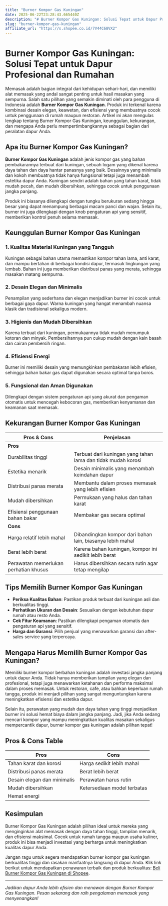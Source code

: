 ```yaml
---
title: "Burner Kompor Gas Kuningan"
date: 2025-06-22T23:28:43.665440Z
description: "# Burner Kompor Gas Kuningan: Solusi Tepat untuk Dapur Profesional dan Rumahan..."
slug: "burner-kompor-gas-kuningan"
affiliate_url: "https://s.shopee.co.id/7V44C68VX2"
---
```

# Burner Kompor Gas Kuningan: Solusi Tepat untuk Dapur Profesional dan Rumahan

Memasak adalah bagian integral dari kehidupan sehari-hari, dan memiliki alat memasak yang andal sangat penting untuk hasil masakan yang sempurna. Salah satu pilihan yang semakin diminati oleh para pengguna di Indonesia adalah **Burner Kompor Gas Kuningan**. Produk ini terkenal karena kombinasi desain elegan, keawetan, dan efisiensi yang membuatnya cocok untuk penggunaan di rumah maupun restoran. Artikel ini akan mengulas lengkap tentang Burner Kompor Gas Kuningan, keunggulan, kekurangan, dan mengapa Anda perlu mempertimbangkannya sebagai bagian dari peralatan dapur Anda.

## Apa itu Burner Kompor Gas Kuningan?

**Burner Kompor Gas Kuningan** adalah jenis kompor gas yang bahan pembakarannya terbuat dari kuningan, sebuah logam yang dikenal karena daya tahan dan daya hantar panasnya yang baik. Desainnya yang minimalis dan kokoh membuatnya tidak hanya fungsional tetapi juga menambah estetika dapur Anda. Kuningan sendiri adalah bahan yang tahan karat, tidak mudah pecah, dan mudah dibersihkan, sehingga cocok untuk penggunaan jangka panjang.

Produk ini biasanya dilengkapi dengan tungku berukuran sedang hingga besar yang dapat menampung berbagai macam panci dan wajan. Selain itu, burner ini juga dilengkapi dengan knob pengaturan api yang sensitif, memberikan kontrol penuh selama memasak.

## Keunggulan Burner Kompor Gas Kuningan

### 1. **Kualitas Material Kuningan yang Tangguh**
Kuningan sebagai bahan utama memastikan kompor tahan lama, anti karat, dan mampu bertahan di berbagai kondisi dapur, termasuk lingkungan yang lembab. Bahan ini juga memberikan distribusi panas yang merata, sehingga masakan matang sempurna.

### 2. **Desain Elegan dan Minimalis**
Penampilan yang sederhana dan elegan menjadikan burner ini cocok untuk berbagai gaya dapur. Warna kuningan yang hangat menambah nuansa klasik dan tradisional sekaligus modern.

### 3. **Higienis dan Mudah Dibersihkan**
Karena terbuat dari kuningan, permukaannya tidak mudah menumpuk kotoran dan minyak. Pembersihannya pun cukup mudah dengan kain basah dan cairan pembersih ringan.

### 4. **Efisiensi Energi**
Burner ini memiliki desain yang memungkinkan pembakaran lebih efisien, sehingga bahan bakar gas dapat digunakan secara optimal tanpa boros.

### 5. **Fungsional dan Aman Digunakan**
Dilengkapi dengan sistem pengaturan api yang akurat dan pengaman otomatis untuk mencegah kebocoran gas, memberikan kenyamanan dan keamanan saat memasak.

## Kekurangan Burner Kompor Gas Kuningan

| **Pros & Cons**                            | **Penjelasan**                                               |
|--------------------------------------------|--------------------------------------------------------------|
| **Pros**                                 |                                                              |
| Durabilitas tinggi                     | Terbuat dari kuningan yang tahan lama dan tidak mudah korosi|
| Estetika menarik                        | Desain minimalis yang menambah keindahan dapur             |
| Distribusi panas merata                 | Membantu dalam proses memasak yang lebih efisien          |
| Mudah dibersihkan                      | Permukaan yang halus dan tahan karat                         |
| Efisiensi penggunaan bahan bakar       | Membakar gas secara optimal                                |
| **Cons**                                |                                                              |
| Harga relatif lebih mahal             | Dibandingkan kompor dari bahan lain, biasanya lebih mahal |
| Berat lebih berat                     | Karena bahan kuningan, kompor ini sedikit lebih berat       |
| Perawatan memerlukan perhatian khusus | Harus dibersihkan secara rutin agar tetap mengilap           |

## Tips Memilih Burner Kompor Gas Kuningan

- **Periksa Kualitas Bahan**: Pastikan produk terbuat dari kuningan asli dan berkualitas tinggi.
- **Perhatikan Ukuran dan Desain**: Sesuaikan dengan kebutuhan dapur rumah atau resto Anda.
- **Cek Fitur Keamanan**: Pastikan dilengkapi pengaman otomatis dan pengaturan api yang sensitif.
- **Harga dan Garansi**: Pilih penjual yang menawarkan garansi dan after-sales service yang terpercaya.

## Mengapa Harus Memilih Burner Kompor Gas Kuningan?

Memiliki burner kompor berbahan kuningan adalah investasi jangka panjang untuk dapur Anda. Tidak hanya memberikan tampilan yang elegan dan profesional, tetapi juga menawarkan ketahanan dan performa maksimal dalam proses memasak. Untuk restoran, cafe, atau bahkan keperluan rumah tangga, produk ini menjadi pilihan yang sangat menguntungkan karena meningkatkan efisiensi dan estetika dapur.

Selain itu, perawatan yang mudah dan daya tahan yang tinggi menjadikan burner ini solusi hemat biaya dalam jangka panjang. Jadi, jika Anda sedang mencari kompor yang mampu meningkatkan kualitas masakan sekaligus mempercantik dapur, burner kompor gas kuningan adalah pilihan tepat!

## Pros & Cons Table

| **Pros**                               | **Cons**                                 |
|----------------------------------------|------------------------------------------|
| Tahan karat dan korosi               | Harga sedikit lebih mahal             |
| Distribusi panas merata              | Berat lebih berat                     |
| Desain elegan dan minimalis         | Perawatan harus rutin                |
| Mudah dibersihkan                    | Ketersediaan model terbatas           |
| Hemat energi                          |                                         |

## Kesimpulan

Burner Kompor Gas Kuningan adalah pilihan ideal untuk mereka yang menginginkan alat memasak dengan daya tahan tinggi, tampilan menarik, dan efisiensi maksimal. Cocok untuk rumah tangga maupun usaha kuliner, produk ini bisa menjadi investasi yang berharga untuk meningkatkan kualitas dapur Anda.

Jangan ragu untuk segera mendapatkan burner kompor gas kuningan berkualitas tinggi dan rasakan manfaatnya langsung di dapur Anda. Klik link berikut untuk mendapatkan penawaran terbaik dan produk berkualitas: [Beli Burner Kompor Gas Kuningan di Shopee](https://s.shopee.co.id/7V44C68VX2).

---

*Jadikan dapur Anda lebih efisien dan menawan dengan Burner Kompor Gas Kuningan. Pesan sekarang dan raih pengalaman memasak yang menyenangkan!*